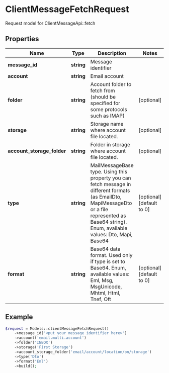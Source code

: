 # ClientMessageFetchRequest

Request model for ClientMessageApi::fetch

## Properties

Name | Type | Description | Notes
---- | ---- | ----------- | -----
**message_id** | **string**| Message identifier |
**account** | **string**| Email account |
**folder** | **string**| Account folder to fetch from (should be specified for some protocols such as IMAP) | [optional]
**storage** | **string**| Storage name where account file located. | [optional]
**account_storage_folder** | **string**| Folder in storage where account file located. | [optional]
**type** | **string**| MailMessageBase type. Using this property you can fetch message in different formats (as EmailDto, MapiMessageDto or a file represented as Base64 string).              Enum, available values: Dto, Mapi, Base64 | [optional] [default to 0]
**format** | **string**| Base64 data format. Used only if type is set to Base64. Enum, available values: Eml, Msg, MsgUnicode, Mhtml, Html, Tnef, Oft | [optional] [default to 0]

## Example
```php
$request = Models::clientMessageFetchRequest()
    ->message_id('<put your message identifier here>')
    ->account('email.multi.account')
    ->folder('INBOX')
    ->storage('First Storage')
    ->account_storage_folder('email/account/location/on/storage')
    ->type('Dto')
    ->format('Eml')
    ->build();
```

